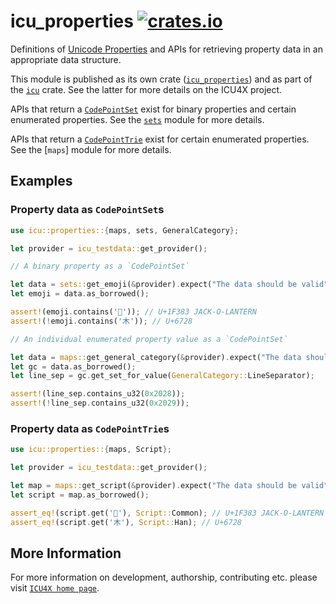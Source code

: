 # icu_properties [![crates.io](https://img.shields.io/crates/v/icu_properties)](https://crates.io/crates/icu_properties)

Definitions of [Unicode Properties] and APIs for
retrieving property data in an appropriate data structure.

This module is published as its own crate ([`icu_properties`](https://docs.rs/icu_properties/latest/icu_properties/))
and as part of the [`icu`](https://docs.rs/icu/latest/icu/) crate. See the latter for more details on the ICU4X project.

APIs that return a [`CodePointSet`] exist for binary properties and certain enumerated
properties. See the [`sets`] module for more details.

APIs that return a [`CodePointTrie`] exist for certain enumerated properties. See the
[`maps`] module for more details.

## Examples

### Property data as `CodePointSet`s

```rust
use icu::properties::{maps, sets, GeneralCategory};

let provider = icu_testdata::get_provider();

// A binary property as a `CodePointSet`

let data = sets::get_emoji(&provider).expect("The data should be valid");
let emoji = data.as_borrowed();

assert!(emoji.contains('🎃')); // U+1F383 JACK-O-LANTERN
assert!(!emoji.contains('木')); // U+6728

// An individual enumerated property value as a `CodePointSet`

let data = maps::get_general_category(&provider).expect("The data should be valid");
let gc = data.as_borrowed();
let line_sep = gc.get_set_for_value(GeneralCategory::LineSeparator);

assert!(line_sep.contains_u32(0x2028));
assert!(!line_sep.contains_u32(0x2029));
```

### Property data as `CodePointTrie`s

```rust
use icu::properties::{maps, Script};

let provider = icu_testdata::get_provider();

let map = maps::get_script(&provider).expect("The data should be valid");
let script = map.as_borrowed();

assert_eq!(script.get('🎃'), Script::Common); // U+1F383 JACK-O-LANTERN
assert_eq!(script.get('木'), Script::Han); // U+6728
```

[`ICU4X`]: ../icu/index.html
[Unicode Properties]: https://unicode-org.github.io/icu/userguide/strings/properties.html
[`CodePointSet`]: icu_uniset::CodePointSet
[`CodePointTrie`]: icu_codepointtrie::CodePointTrie
[`sets`]: crate::sets

## More Information

For more information on development, authorship, contributing etc. please visit [`ICU4X home page`](https://github.com/unicode-org/icu4x).
